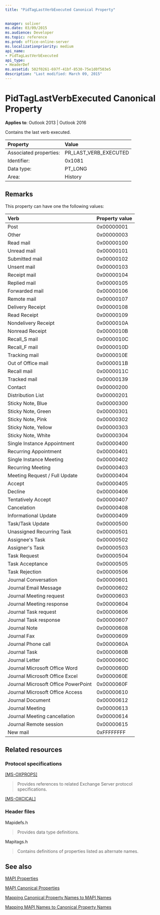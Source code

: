 ```yaml
---
title: "PidTagLastVerbExecuted Canonical Property"
 
 
manager: soliver
ms.date: 03/09/2015
ms.audience: Developer
ms.topic: reference
ms.prod: office-online-server
ms.localizationpriority: medium
api_name:
- PidTagLastVerbExecuted
api_type:
- HeaderDef
ms.assetid: 502f0261-697f-41bf-8530-75e1d0f503e5
description: "Last modified: March 09, 2015"
---
```


# PidTagLastVerbExecuted Canonical Property

  
  
**Applies to**: Outlook 2013 | Outlook 2016 
  
Contains the last verb executed.
  
|Property|Value|
|:-----|:-----|
|Associated properties:  <br/> |PR_LAST_VERB_EXECUTED  <br/> |
|Identifier:  <br/> |0x1081  <br/> |
|Data type:  <br/> |PT_LONG  <br/> |
|Area:  <br/> |History  <br/> |
   
## Remarks

This property can have one the following values:
  
|**Verb**|**Property value**|
|:-----|:-----|
|Post  <br/> |0x00000001  <br/> |
|Other  <br/> |0x00000003  <br/> |
|Read mail  <br/> |0x00000100  <br/> |
|Unread mail  <br/> |0x00000101  <br/> |
|Submitted mail  <br/> |0x00000102  <br/> |
|Unsent mail  <br/> |0x00000103  <br/> |
|Receipt mail  <br/> |0x00000104  <br/> |
|Replied mail  <br/> |0x00000105  <br/> |
|Forwarded mail  <br/> |0x00000106  <br/> |
|Remote mail  <br/> |0x00000107  <br/> |
|Delivery Receipt  <br/> |0x00000108  <br/> |
|Read Receipt  <br/> |0x00000109  <br/> |
|Nondelivery Receipt  <br/> |0x0000010A  <br/> |
|Nonread Receipt  <br/> |0x0000010B  <br/> |
|Recall_S mail  <br/> |0x0000010C  <br/> |
|Recall_F mail  <br/> |0x0000010D  <br/> |
|Tracking mail  <br/> |0x0000010E  <br/> |
|Out of Office mail  <br/> |0x0000011B  <br/> |
|Recall mail  <br/> |0x0000011C  <br/> |
|Tracked mail  <br/> |0x00000139  <br/> |
|Contact  <br/> |0x00000200  <br/> |
|Distribution List  <br/> |0x00000201  <br/> |
|Sticky Note, Blue  <br/> |0x00000300  <br/> |
|Sticky Note, Green  <br/> |0x00000301  <br/> |
|Sticky Note, Pink  <br/> |0x00000302  <br/> |
|Sticky Note, Yellow  <br/> |0x00000303  <br/> |
|Sticky Note, White  <br/> |0x00000304  <br/> |
|Single Instance Appointment  <br/> |0x00000400  <br/> |
|Recurring Appointment  <br/> |0x00000401  <br/> |
|Single Instance Meeting  <br/> |0x00000402  <br/> |
|Recurring Meeting  <br/> |0x00000403  <br/> |
|Meeting Request / Full Update  <br/> |0x00000404  <br/> |
|Accept  <br/> |0x00000405  <br/> |
|Decline  <br/> |0x00000406  <br/> |
|Tentatively Accept  <br/> |0x00000407  <br/> |
|Cancelation  <br/> |0x00000408  <br/> |
|Informational Update  <br/> |0x00000409  <br/> |
|Task/Task Update  <br/> |0x00000500  <br/> |
|Unassigned Recurring Task  <br/> |0x00000501  <br/> |
|Assignee's Task  <br/> |0x00000502  <br/> |
|Assigner's Task  <br/> |0x00000503  <br/> |
|Task Request  <br/> |0x00000504  <br/> |
|Task Acceptance  <br/> |0x00000505  <br/> |
|Task Rejection  <br/> |0x00000506  <br/> |
|Journal Conversation  <br/> |0x00000601  <br/> |
|Journal Email Message  <br/> |0x00000602  <br/> |
|Journal Meeting request  <br/> |0x00000603  <br/> |
|Journal Meeting response  <br/> |0x00000604  <br/> |
|Journal Task request  <br/> |0x00000606  <br/> |
|Journal Task response  <br/> |0x00000607  <br/> |
|Journal Note  <br/> |0x00000608  <br/> |
|Journal Fax  <br/> |0x00000609  <br/> |
|Journal Phone call  <br/> |0x0000060A  <br/> |
|Journal Task  <br/> |0x0000060B  <br/> |
|Journal Letter  <br/> |0x0000060C  <br/> |
|Journal Microsoft Office Word  <br/> |0x0000060D  <br/> |
|Journal Microsoft Office Excel  <br/> |0x0000060E  <br/> |
|Journal Microsoft Office PowerPoint  <br/> |0x0000060F  <br/> |
|Journal Microsoft Office Access  <br/> |0x00000610  <br/> |
|Journal Document  <br/> |0x00000612  <br/> |
|Journal Meeting  <br/> |0x00000613  <br/> |
|Journal Meeting cancellation  <br/> |0x00000614  <br/> |
|Journal Remote session  <br/> |0x00000615  <br/> |
|New mail  <br/> |0xFFFFFFFF  <br/> |
   
## Related resources

### Protocol specifications

[[MS-OXPROPS]](https://msdn.microsoft.com/library/f6ab1613-aefe-447d-a49c-18217230b148%28Office.15%29.aspx)
  
> Provides references to related Exchange Server protocol specifications.
    
[[MS-OXCICAL]](https://msdn.microsoft.com/library/a685a040-5b69-4c84-b084-795113fb4012%28Office.15%29.aspx)
  
> 
### Header files

Mapidefs.h
  
> Provides data type definitions.
    
Mapitags.h
  
> Contains definitions of properties listed as alternate names.
    
## See also



[MAPI Properties](mapi-properties.md)
  
[MAPI Canonical Properties](mapi-canonical-properties.md)
  
[Mapping Canonical Property Names to MAPI Names](mapping-canonical-property-names-to-mapi-names.md)
  
[Mapping MAPI Names to Canonical Property Names](mapping-mapi-names-to-canonical-property-names.md)

